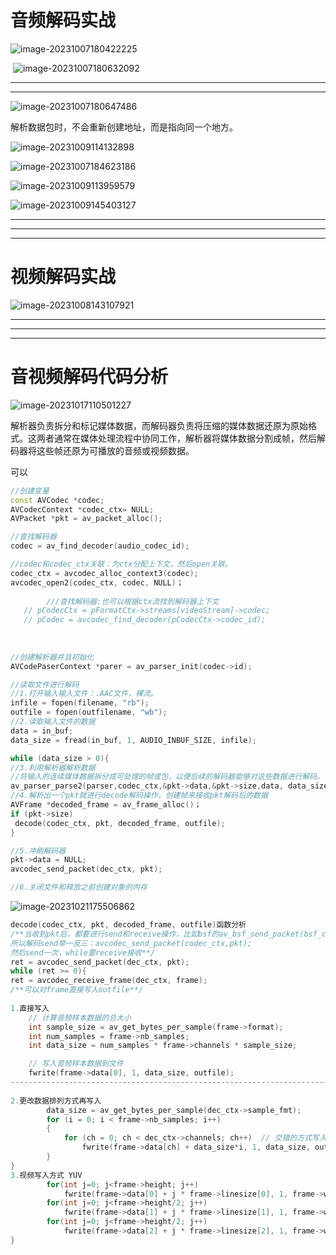 # 音频解码实战

![image-20231007180422225](https://my-figures.oss-cn-beijing.aliyuncs.com/Figures/image-20231007180422225.png)

​        ![image-20231007180632092](https://my-figures.oss-cn-beijing.aliyuncs.com/Figures/image-20231007180632092.png)

------

--------



![image-20231007180647486](https://my-figures.oss-cn-beijing.aliyuncs.com/Figures/image-20231007180647486.png)

解析数据包时，不会重新创建地址，而是指向同一个地方。

![image-20231009114132898](D:\typora-image\image-20231009114132898.png)

![image-20231007184623186](https://my-figures.oss-cn-beijing.aliyuncs.com/Figures/image-20231007184623186.png)

![image-20231009113959579](https://my-figures.oss-cn-beijing.aliyuncs.com/Figures/image-20231009113959579.png)

![image-20231009145403127](https://my-figures.oss-cn-beijing.aliyuncs.com/Figures/image-20231009145403127.png)

------------------

---------

----

# 视频解码实战

![image-20231008143107921](https://my-figures.oss-cn-beijing.aliyuncs.com/Figures/image-20231008143107921.png)

-----------

-----------

-----------

# 音视频解码代码分析

![image-20231017110501227](https://my-figures.oss-cn-beijing.aliyuncs.com/Figures/image-20231017110501227.png)

解析器负责拆分和标记媒体数据，而解码器负责将压缩的媒体数据还原为原始格式。这两者通常在媒体处理流程中协同工作，解析器将媒体数据分割成帧，然后解码器将这些帧还原为可播放的音频或视频数据。

可以

```c++
//创建变量
const AVCodec *codec;
AVCodecContext *codec_ctx= NULL;
AVPacket *pkt = av_packet_alloc();

//查找解码器
codec = av_find_decoder(audio_codec_id);

//codec和codec_ctx关联：为ctx分配上下文，然后open关联。
codec_ctx = avcodec_alloc_context3(codec);
avcodec_open2(codec_ctx, codec, NULL)；
    
        ///查找解码器:也可以根据ctx流找到解码器上下文
   // pCodecCtx = pFormatCtx->streams[videoStream]->codec;
   // pCodec = avcodec_find_decoder(pCodecCtx->codec_id);
    
    
    
//创建解析器并且初始化
AVCodePaserContext *parer = av_parser_init(codec->id);

//读取文件进行解码
//1.打开输入输入文件：.AAC文件，裸流。
infile = fopen(filename, "rb");
outfile = fopen(outfilename, "wb");
//2.读取输入文件的数据
data = in_buf;
data_size = fread(in_buf, 1, AUDIO_INBUF_SIZE, infile);

while (data_size > 0){
//3.利用解析器解析数据
//将输入的连续媒体数据拆分成可处理的帧或包，以便后续的解码器能够对这些数据进行解码。
av_parser_parse2(parser,codec_ctx,&pkt->data,&pkt->size,data, data_size,AV_NOPTS_VALUE,AV_NOPTS_VALUE,0);
//4.解析出一个pkt就进行decode解码操作，创建帧来接收pkt解码后的数据
AVFrame *decoded_frame = av_frame_alloc()；
if (pkt->size)
 decode(codec_ctx, pkt, decoded_frame, outfile);
}

//5.冲刷解码器
pkt->data = NULL;
avcodec_send_packet(dec_ctx, pkt);

//6.关闭文件和释放之前创建对象的内存
```

![image-20231021175506862](https://my-figures.oss-cn-beijing.aliyuncs.com/Figures/image-20231021175506862.png)

```c++
decode(codec_ctx, pkt, decoded_frame, outfile)函数分析
/**当收到pkt后，都要进行send和receive操作，比如bsf的av_bsf_send_packet(bsf_ctx, pkt);
所以解码send举一反三：avcodec_send_packet(codec_ctx,pkt);
然后send一次，while要receive接收**/    
ret = avcodec_send_packet(dec_ctx, pkt);    
while (ret >= 0){
ret = avcodec_receive_frame(dec_ctx, frame); 
/**可以对frame直接写入outfile**/
    
1.直接写入
    // 计算音频样本数据的总大小
    int sample_size = av_get_bytes_per_sample(frame->format);
    int num_samples = frame->nb_samples;
    int data_size = num_samples * frame->channels * sample_size;

    // 写入音频样本数据到文件
    fwrite(frame->data[0], 1, data_size, outfile);
------------------------------------------------------------------------
    
2.更改数据排列方式再写入
        data_size = av_get_bytes_per_sample(dec_ctx->sample_fmt);
        for (i = 0; i < frame->nb_samples; i++)
        {
            for (ch = 0; ch < dec_ctx->channels; ch++)  // 交错的方式写入, 大部分float的格式输出
                fwrite(frame->data[ch] + data_size*i, 1, data_size, outfile);
        }    
}
3.视频写入方式 YUV
        for(int j=0; j<frame->height; j++)
            fwrite(frame->data[0] + j * frame->linesize[0], 1, frame->width, outfile);
        for(int j=0; j<frame->height/2; j++)
            fwrite(frame->data[1] + j * frame->linesize[1], 1, frame->width/2, outfile);
        for(int j=0; j<frame->height/2; j++)
            fwrite(frame->data[2] + j * frame->linesize[2], 1, frame->width/2, outfile);
}
```

